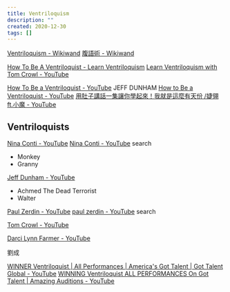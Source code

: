 ```yaml
---
title: Ventriloquism
description: ""
created: 2020-12-30
tags: []
---
```


[Ventriloquism - Wikiwand](https://www.wikiwand.com/en/Ventriloquism)
[腹語術 - Wikiwand](https://www.wikiwand.com/zh-hant/%E8%85%B9%E8%AA%9E%E8%A1%93)

[How To Be A Ventriloquist - Learn Ventriloquism](https://learn-ventriloquism.com/)
[Learn Ventriloquism with Tom Crowl - YouTube](https://www.youtube.com/watch?v=hCR_yU8pq4k)

[How To Be a Ventriloquist - YouTube](https://www.youtube.com/playlist?list=PLDzkCGjL2DgSA7KPb4XvmTiqy8QlLNiKB) JEFF DUNHAM
[How to Be a Ventriloquist - YouTube](https://www.youtube.com/watch?v=p45AB37RO_Q)
[用肚子講話一集讓你學起來！我就是這麼有天份 /婕翎 ft.小魔 - YouTube](https://www.youtube.com/watch?v=eSaLAQqN6_M)

## Ventriloquists

[Nina Conti - YouTube](https://www.youtube.com/channel/UCZJQEUWX2pk_aNCjMKpFBTg)
[Nina Conti - YouTube](https://www.youtube.com/results?search_query=Nina+Conti) search

- Monkey
- Granny

[Jeff Dunham - YouTube](https://www.youtube.com/user/jeffdunham)

- Achmed The Dead Terrorist
- Walter

[Paul Zerdin - YouTube](https://www.youtube.com/c/PaulZerdin)
[paul zerdin - YouTube](https://www.youtube.com/results?search_query=paul+zerdin) search

[Tom Crowl - YouTube](https://www.youtube.com/results?search_query=Tom+Crowl)

[Darci Lynn Farmer - YouTube](https://www.youtube.com/results?search_query=Darci+Lynn+Farmer)

劉成

[WINNER Ventriloquist | All Performances | America's Got Talent | Got Talent Global - YouTube](https://www.youtube.com/watch?v=pjUlfjuxfzs)
[WINNING Ventriloquist ALL PERFORMANCES On Got Talent | Amazing Auditions - YouTube](https://www.youtube.com/watch?v=p0MxqjeBjZA)
